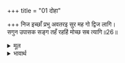 +++
title = "01 दोहा"

+++
निज इच्छाँ प्रभु अवतरइ सुर मह गो द्विज लागि।  
सगुन उपासक सङ्ग तहँ रहहिं मोच्छ सब त्यागि॥26॥  

<details><summary>मूल</summary>

निज इच्छाँ प्रभु अवतरइ सुर मह गो द्विज लागि।  
सगुन उपासक सङ्ग तहँ रहहिं मोच्छ सब त्यागि॥26॥  
</details>

<details><summary>भावार्थ</summary>

देवता, पृथ्वी, गो और ब्राह्मणों के लिए प्रभु अपनी इच्छा से (किसी कर्मबन्धन से नहीं) अवतार लेते हैं। वहाँ सगुणोपासक (भक्तगण सालोक्य, सामीप्य, सारुप्य, सार्ष्टि और सायुज्य) सब प्रकार के मोक्षों को त्यागकर उनकी सेवा में साथ रहते हैं॥26॥  
</details>




